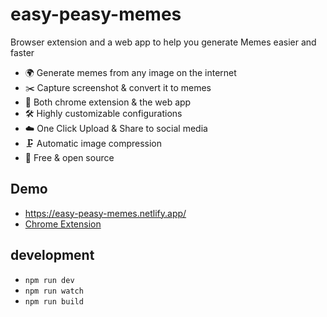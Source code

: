 # easy-peasy-memes

Browser extension and a web app to help you generate Memes easier and faster

- 🌍 Generate memes from any image on the internet
- ✂️ Capture screenshot & convert it to memes
- 🧰 Both chrome extension & the web app
- 🛠 Highly customizable configurations
- ☁️ One Click Upload & Share to social media
- 🗜️ Automatic image compression
- 👋 Free & open source

## Demo
- https://easy-peasy-memes.netlify.app/
- [Chrome Extension](https://chrome.google.com/webstore/detail/easypeasymemes/fdohoeeblalffcllcggonkejgfapichh)

## development
- `npm run dev`
- `npm run watch`
- `npm run build`
